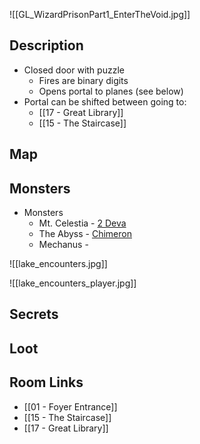 ![[GL_WizardPrisonPart1_EnterTheVoid.jpg]]
## Description

* Closed door with puzzle
	* Fires are binary digits
	* Opens portal to planes (see below)
* Portal can be shifted between going to:
	* [[17 - Great Library]]
	* [[15 - The Staircase]]

## Map

## Monsters

* Monsters
	* Mt. Celestia - [2 Deva](https://www.dndbeyond.com/monsters/16840-deva)
	* The Abyss - [Chimeron](https://www.dndbeyond.com/monsters/4485806-chimeron)
	* Mechanus - 

![[lake_encounters.jpg]]

![[lake_encounters_player.jpg]]
## Secrets

## Loot

## Room Links

*  [[01 - Foyer Entrance]]
*  [[15 - The Staircase]]
*  [[17 - Great Library]]